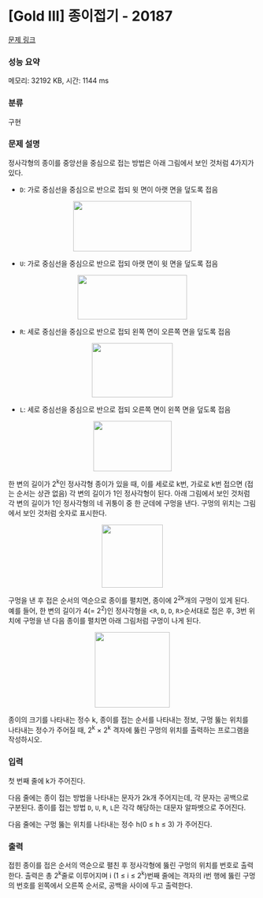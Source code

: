 # [Gold III] 종이접기 - 20187 

[문제 링크](https://www.acmicpc.net/problem/20187) 

### 성능 요약

메모리: 32192 KB, 시간: 1144 ms

### 분류

구현

### 문제 설명

<p>정사각형의 종이를 중앙선을 중심으로 접는 방법은 아래 그림에서 보인 것처럼 4가지가 있다.</p>

<ul>
	<li><code>D</code>: 가로 중심선을 중심으로 반으로 접되 윗 면이 아랫 면을 덮도록 접음</li>
</ul>

<p style="text-align: center;"><img alt="" src="https://upload.acmicpc.net/af51072e-06a1-4e96-9a59-02ae2cb58f62/-/preview/" style="width: 240px; height: 102px;"></p>

<ul>
	<li><code>U</code>: 가로 중심선을 중심으로 반으로 접되 아랫 면이 윗 면을 덮도록 접음</li>
</ul>

<p style="text-align: center;"><img alt="" src="https://upload.acmicpc.net/a0d825d8-f661-4176-8160-bbb90d106ddf/-/preview/" style="width: 222px; height: 90px;"></p>

<ul>
	<li><code>R</code>: 세로 중심선을 중심으로 반으로 접되 왼쪽 면이 오른쪽 면을 덮도록 접음</li>
</ul>

<p style="text-align: center;"><img alt="" src="https://upload.acmicpc.net/f6ce9eb3-d679-4618-868f-a77ff414224e/-/preview/" style="width: 164px; height: 110px;"></p>

<ul>
	<li><code>L</code>: 세로 중심선을 중심으로 반으로 접되 오른쪽 면이 왼쪽 면을 덮도록 접음</li>
</ul>

<p style="text-align: center;"><img alt="" src="https://upload.acmicpc.net/8e984151-3f58-4526-bfb7-bfc7cfd225af/-/preview/" style="width: 159px; height: 102px;"></p>

<p>한 변의 길이가 2<sup>k</sup>인 정사각형 종이가 있을 때, 이를 세로로 k번, 가로로 k번 접으면 (접는 순서는 상관 없음) 각 변의 길이가 1인 정사각형이 된다. 아래 그림에서 보인 것처럼 각 변의 길이가 1인 정사각형의 네 귀퉁이 중 한 군데에 구멍을 낸다. 구멍의 위치는 그림에서 보인 것처럼 숫자로 표시한다.</p>

<p style="text-align: center;"><img alt="" src="https://upload.acmicpc.net/397a6729-f3b4-4947-8068-a1e37759fb4a/-/preview/" style="width: 124px; height: 128px;"></p>

<p>구멍을 낸 후 접은 순서의 역순으로 종이를 펼치면, 종이에 2<sup>2k</sup>개의 구멍이 있게 된다. 예를 들어, 한 변의 길이가 4(= 2<sup>2</sup>)인 정사각형을 <<code>R</code>, <code>D</code>, <code>D</code>, <code>R</code>>순서대로 접은 후, 3번 위치에 구멍을 낸 다음 종이를 펼치면 아래 그림처럼 구멍이 나게 된다.</p>

<p style="text-align: center;"><img alt="" src="https://upload.acmicpc.net/f33749e3-7332-4ed4-925b-f81cb36060b1/-/preview/" style="width: 152px; height: 153px;"></p>

<p>종이의 크기를 나타내는 정수 k, 종이를 접는 순서를 나타내는 정보, 구멍 뚫는 위치를 나타내는 정수가 주어질 때, 2<sup>k</sup> × 2<sup>k</sup> 격자에 뚫린 구멍의 위치를 출력하는 프로그램을 작성하시오.</p>

### 입력 

 <p>첫 번째 줄에 k가 주어진다.</p>

<p>다음 줄에는 종이 접는 방법을 나타내는 문자가 2k개 주어지는데, 각 문자는 공백으로 구분된다. 종이를 접는 방법 <code>D</code>, <code>U</code>, <code>R</code>, <code>L</code>은 각각 해당하는 대문자 알파벳으로 주어진다.</p>

<p>다음 줄에는 구멍 뚫는 위치를 나타내는 정수 h(0 ≤ h ≤ 3) 가 주어진다.</p>

### 출력 

 <p>접힌 종이를 접은 순서의 역순으로 펼친 후 정사각형에 뚫린 구멍의 위치를 번호로 출력한다. 출력은 총 2<sup>k</sup>줄로 이루어지며 i (1 ≤ i ≤ 2<sup>k</sup>)번째 줄에는 격자의 i번 행에 뚫린 구멍의 번호를 왼쪽에서 오른쪽 순서로, 공백을 사이에 두고 출력한다.</p>

